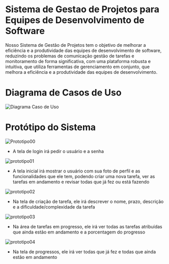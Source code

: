 # Sistema de Gestao de Projetos para Equipes de Desenvolvimento de Software
Nosso Sistema de Gestão de Projetos tem o objetivo de melhorar a eficiência e a produtividade das equipes de desenvolvimento de software, reduzindo os problemas de comunicação gestão de tarefas e monitoramento de forma significativa, com uma plataforma robusta e intuitiva, que utiliza ferramentas de gerenciamento em conjunto, que melhora a eficiência e a produtividade das equipes de desenvolvimento. 

# Diagrama de Casos de Uso 

![Diagrama Caso de Uso ](https://github.com/gustavoantonioss/Sistema-de-Gest-o-de-Projetos-para-Equipes-de-Desenvolvimento-de-Software/assets/102526459/44aca086-d17d-46f4-8f4a-29af900ea379)

# Protótipo do Sistema

![Prototipo00](https://github.com/gustavoantonioss/Sistema-de-Gest-o-de-Projetos-para-Equipes-de-Desenvolvimento-de-Software/assets/148576864/46711b9b-a509-4bae-8e42-9ba4fc9f7bb5)
* A tela de login irá pedir o usuário e a senha


![prototipo01](https://github.com/gustavoantonioss/Sistema-de-Gest-o-de-Projetos-para-Equipes-de-Desenvolvimento-de-Software/assets/102526459/10fc23be-a81e-44d6-9adb-2ee8d3edf8ef)
* A tela inicial irá mostrar o usuário com sua foto de perfil e as funcionalidades que ele tem, podendo criar uma nova tarefa, ver as tarefas em andamento e revisar todas que já fez ou está fazendo

![prototipo02](https://github.com/gustavoantonioss/Sistema-de-Gest-o-de-Projetos-para-Equipes-de-Desenvolvimento-de-Software/assets/102526459/7b718cef-b5b3-4da4-92fe-5652acc6dc7a)
* Na tela de criação de tarefa, ele irá descrever o nome, prazo, descrição e a dificuldade/complexidade da tarefa

![prototipo03](https://github.com/gustavoantonioss/Sistema-de-Gest-o-de-Projetos-para-Equipes-de-Desenvolvimento-de-Software/assets/102526459/89cb79f2-fd3c-48ae-9b62-48a4d9655185)
* Na área de tarefas em progresso, ele irá ver todas as tarefas atribuídas que ainda estão em andamento e a porcentagem do progresso

![prototipo04](https://github.com/gustavoantonioss/Sistema-de-Gest-o-de-Projetos-para-Equipes-de-Desenvolvimento-de-Software/assets/102526459/f94d8814-9cce-4b35-86e2-9b1bcde166da)
* Na tela de progressos, ele irá ver todas que já fez e todas que ainda estão em andamento
